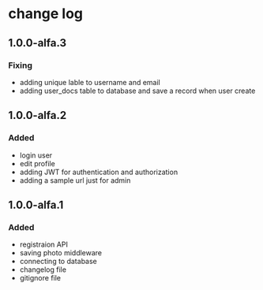 # change log

## 1.0.0-alfa.3
### Fixing
* adding unique lable to username and email
* adding user_docs table to database and save a record when user create

## 1.0.0-alfa.2
### Added
* login user
* edit profile
* adding JWT for authentication and authorization
* adding a sample url just for admin

## 1.0.0-alfa.1
### Added
* registraion API
* saving photo middleware
* connecting to database
* changelog file
* gitignore file